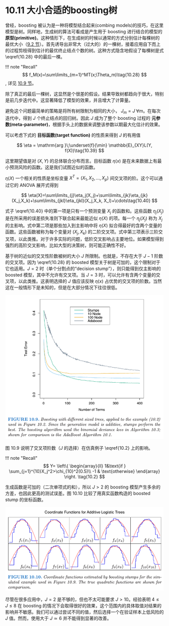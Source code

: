 # 10.11 大小合适的boosting树

曾经，boosting 被认为是一种将模型结合起来(combing models)的技巧，在这里模型是树。同样地，生成树的算法可看成是产生用于 boosting 进行结合的模型的 **原型(primitive)**。这种情形下，在生成树的时候以通常的方式分别估计每棵树的最优大小（[9.2 节](9.2-Tree-Based-Methods/index.html)）。首先诱导出非常大（过大的）的一棵树，接着应用自下而上的过程剪枝得到估计的最优终止结点个数的树。这种方式隐含地假设了每棵树是式 \eqref{10.28} 中的最后一棵。

!!! note "Recall"
    $$
    f_M(x)=\sum\limits_{m=1}^MT(x;\Theta_m)\tag{10.28}
    $$, 详见 [10.9 节](10.9-Boosting-Trees/index.html)。

除了真正的最后一棵树，这显然是个很差的假设。结果导致树都趋向于很大，特别是前几步迭代中。这显著降低了模型的效果，并且增大了计算量。

避免这个问题最简单的策略是将所有树限制为相同的大小， $J_m=J\;\forall m$。在每次迭代中，得到 $J$ 个终止结点的回归树。因此 $J$ 成为了整个 boosting 过程的 **元参数(meta-parameter)**，根据手头上的数据来调整该参数以期最大化估计的效果。

可以考虑下式的 **目标函数(target function)** 的性质来得到 $J$ 的有用值

$$
\eta = \mathrm{arg }\;\underset{f}{\min} \mathbb{E}_{XY}L(Y, f(X))\tag{10.39}
$$

这里期望值是对 $(X,Y)$ 的总体联合分布而言。目标函数 $\eta(x)$ 是在未来数据上有最小预测风险的函数。这是我们试图近似的函数。

$\eta(X)$ 一个相关的性质是坐标变量 $X^T=(X_1,X_2,\ldots, X_p)$ 间交叉项的阶。这个可以通过它的 ANOVA 展开式得到

$$
\eta(X)=\sum\limits_{j}\eta_j(X_j)+\sum\limits_{jk}\eta_{jk}(X_j,X_k)+\sum\limits_{jkl}\eta_{jkl}(X_j,X_k, X_l)+\cdots\tag{10.40}
$$

式子 \eqref{10.40} 中的第一项是只有一个预测变量 $X_j$ 的函数和。这些函数 $\eta_j(X_j)$ 是在所采用的误差损失准则下联合起来最能近似 $\eta(X)$ 的项。每一个 $\eta_j(X_j)$ 称为 $X_j$ 的主影响。式中第二项是那些加入到主影响中将 $\eta(X)$ 拟合得最好的含两个变量的函数。这些函数被称为每个变量对 $(X_j,X_k)$ 的二阶交叉项。式中第三项表示三阶交叉项，以此类推。对于许多实际的问题，低阶交叉影响占主要地位。如果模型得到强烈的高阶交叉影响，比如大型的决策树，则可能正确性不好。

基于树的近似的交叉性阶数被树的大小 $J$ 所限制。也就是，不存在大于 $J-1$ 阶数的交叉项。因为 \eqref{10.28} 的 boosted 模型关于树是可加的，这个限制对于它也适用。$J=2$ 时（单个分割点的“decision stump”），则只能得到仅主影响的 boosted 模型，其中不允许有交叉项。当 $J=3$ 时，可以允许有含两个变量的交叉项，以此类推。这表明选择的 $J$ 值应该反映 $\eta(x)$ 占优势的交叉项的阶数。当然这在一般情形下是未知的，但是在大部分情况下往往很低。

![](../img/10/fig10.9.png)

图 10.9 说明了交叉项阶数（$J$ 的选择）在仿真例子 \eqref{10.2} 上的影响。

!!! note "Recall"
    $$
    Y=
    \left\{
    \begin{array}{ll}
    1&\text{if } \sum_{j=1}^{10}X_j^2>\chi_{10}^2(0.5)\\
    -1 & \text{otherwise}
    \end{array}
    \right.
    \tag{10.2}
    $$

生成函数是可加的（二次单项式的和），所以 $J>2$ 的 boosting 模型产生多余的方差，也因此更高的测试误差。图 10.10 比较了用真实函数构造的 boosted stump 的坐标函数。

![](../img/10/fig10.10.png)

尽管在很多应用中，$J=2$ 是不够的，但也不太可能要求 $J>10$。经验表明 $4\le J\le 8$ 在 boosting 的情况下会取得很好的效果，这个范围内的具体取值对结果的影响并不敏感。我们可以通过尝试不同的值，然后选择一个在验证样本上低风险的 $J$ 值。然而，使用大于 $J\simeq 6$ 并不能得到显著的改善。
